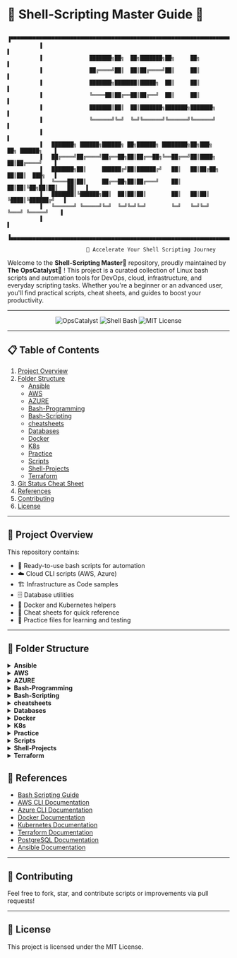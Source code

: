 # 🐚 Shell-Scripting Master Guide 📖

```
          ▐▀▀▀▀▀▀▀▀▀▀▀▀▀▀▀▀▀▀▀▀▀▀▀▀▀▀▀▀▀▀▀▀▀▀▀▀▀▀▀▀▀▀▀▀▀▀▀▀▀▀▀▀▀▀▀▀▀▀▀▀▀▀▀▀▀▀▀▀▀▀▀▀▌
          ▐                                                                        ▌
          ▐               ███████╗██╗  ██╗███████╗██╗     ██╗                      ▌
          ▐               ██╔════╝██║  ██║██╔════╝██║     ██║                      ▌
          ▐               ███████╗███████║█████╗  ██║     ██║                      ▌
          ▐               ╚════██║██╔══██║██╔══╝  ██║     ██║                      ▌
          ▐               ███████║██║  ██║███████╗███████╗███████╗                 ▌
          ▐               ╚══════╝╚═╝  ╚═╝╚══════╝╚══════╝╚══════╝                 ▌
          ▐                                                                        ▌
          ▐   ███████╗ ██████╗██████╗ ██╗██████╗ ████████╗██╗███╗   ██╗ ██████╗    ▌
          ▐   ██╔════╝██╔════╝██╔══██╗██║██╔══██╗╚══██╔══╝██║████╗  ██║██╔════╝    ▌
          ▐   ███████╗██║     ██████╔╝██║██████╔╝   ██║   ██║██╔██╗ ██║██║  ███╗   ▌
          ▐   ╚════██║██║     ██╔══██╗██║██╔═══╝    ██║   ██║██║╚██╗██║██║   ██║   ▌
          ▐   ███████║╚██████╗██║  ██║██║██║        ██║   ██║██║ ╚████║╚██████╔╝   ▌
          ▐   ╚══════╝ ╚═════╝╚═╝  ╚═╝╚═╝╚═╝        ╚═╝   ╚═╝╚═╝  ╚═══╝ ╚═════╝    ▌
          ▐                                                                        ▌
          ▐▄▄▄▄▄▄▄▄▄▄▄▄▄▄▄▄▄▄▄▄▄▄▄▄▄▄▄▄▄▄▄▄▄▄▄▄▄▄▄▄▄▄▄▄▄▄▄▄▄▄▄▄▄▄▄▄▄▄▄▄▄▄▄▄▄▄▄▄▄▄▄▄▌

                         🚀 Accelerate Your Shell Scripting Journey 
```

Welcome to the **Shell-Scripting Master📜** repository, proudly maintained by **The OpsCatalyst🧪** ! This project is a curated collection of Linux bash scripts and automation tools for DevOps, cloud, infrastructure, and everyday scripting tasks. Whether you're a beginner or an advanced user, you'll find practical scripts, cheat sheets, and guides to boost your productivity.

---

<p align="center">
  <img src="https://img.shields.io/badge/OpsCatalyst-DevOps-blue" alt="OpsCatalyst" />
  <img src="https://img.shields.io/badge/Shell-Bash-green" alt="Shell Bash" />
  <img src="https://img.shields.io/badge/License-MIT-yellow" alt="MIT License" />
</p>

---

## 📋 Table of Contents
1. [Project Overview](#project-overview)
2. [Folder Structure](#folder-structure)
    - [Ansible](#ansible)
    - [AWS](#aws)
    - [AZURE](#azure)
    - [Bash-Programming](#bash-programming)
    - [Bash-Scripting](#bash-scripting)
    - [cheatsheets](#cheatsheets)
    - [Databases](#databases)
    - [Docker](#docker)
    - [K8s](#k8s)
    - [Practice](#practice)
    - [Scripts](#scripts)
    - [Shell-Projects](#shell-projects)
    - [Terraform](#terraform)
3. [Git Status Cheat Sheet](#git-status-cheat-sheet)
4. [References](#references)
5. [Contributing](#contributing)
6. [License](#license)

---

## 📖 Project Overview
This repository contains:
- 🚀 Ready-to-use bash scripts for automation
- ☁️ Cloud CLI scripts (AWS, Azure)
- 🏗️ Infrastructure as Code samples
- 🗄️ Database utilities
- 🐳 Docker and Kubernetes helpers
- 📑 Cheat sheets for quick reference
- 🧪 Practice files for learning and testing

---

## 📂 Folder Structure

<details>
<summary><strong>Ansible</strong></summary>
Scripts for automating configuration management using Ansible.<br>
<code>Ansible.sh</code>: Run and manage Ansible playbooks.
</details>

<details>
<summary><strong>AWS</strong></summary>
Automate AWS operations with CLI and shell scripts.<br>
EC2, S3, ECS, Nitro, AMI, and more.<br>
Example: <code>Aws-CLI.sh</code>, <code>aws-ec2.sh</code>, <code>AWS-S3.sh</code>, <code>ecs-service-health-check.sh</code>
</details>

<details>
<summary><strong>AZURE</strong></summary>
Scripts for Azure resource management and automation.<br>
Example: <code>resources-script-1.sh</code>
</details>

<details>
<summary><strong>Bash-Programming</strong></summary>
Classic programming exercises in bash.<br>
Armstrong number, Fibonacci, Fractals, Mathematical expressions, etc.<br>
Example: <code>amstrong-number.sh</code>, <code>fibonacci.sh</code>, <code>mathematical-exprs.sh</code>
</details>

<details>
<summary><strong>Bash-Scripting</strong></summary>
Core bash scripting concepts and utilities.<br>
Arrays, Operators, Conditions, Loops, Functions, Regex, Sed, Grep, etc.<br>
Example: <code>Array-Append.sh</code>, <code>Basic-Operators.sh</code>, <code>Regex.sh</code>, <code>Sed.sh</code>
</details>

<details>
<summary><strong>cheatsheets</strong></summary>
Quick reference scripts and images for bash, jq, tmux, etc.<br>
Example: <code>bash-cheatsheet.sh</code>, <code>jq-cheatsheet.sh</code>, <code>tmux-cheatsheet.webp</code>
</details>

<details>
<summary><strong>Databases</strong></summary>
Database scripts and sample data for PostgreSQL.<br>
Example: <code>postgres-data.sql</code>, <code>postgresql.sh</code>
</details>

<details>
<summary><strong>Docker</strong></summary>
Scripts for Docker management and container orchestration.<br>
Example: <code>docker-compose.sh</code>, <code>docker.sh</code>, <code>dockercontainer-status.sh</code>
</details>

<details>
<summary><strong>K8s</strong></summary>
Kubernetes and cloud-native automation scripts.<br>
Helm, ArgoCD, kops, RBAC, CertBot, etc.<br>
Example: <code>argocd_install.sh</code>, <code>helm_install.sh</code>, <code>Kubernetes.sh</code>, <code>RBAC.sh</code>
</details>

<details>
<summary><strong>Practice</strong></summary>
Practice files and scripts for learning and testing shell commands.<br>
Example: <code>multi-file-line-copy.sh</code>, <code>test.sh</code>, <code>mergedfile</code>
</details>

<details>
<summary><strong>Scripts</strong></summary>
A large collection of utility scripts for system administration, monitoring, backups, networking, security, and more.<br>
Example: <code>Alert-Memory.sh</code>, <code>backup.sh</code>, <code>CPU-Load-Monitor.sh</code>, <code>health-check.sh</code>, <code>Nginx.sh</code>, <code>Sonarqube-install.sh</code>, <code>SSL-TLS-Cert-Gen.sh</code>
</details>

<details>
<summary><strong>Shell-Projects</strong></summary>
Project-based shell scripts for real-world automation scenarios.
</details>

<details>
<summary><strong>Terraform</strong></summary>
Infrastructure as Code scripts using Terraform for cloud provisioning.
</details>


## 🔗 References
- [Bash Scripting Guide](https://www.gnu.org/software/bash/manual/bash.html)
- [AWS CLI Documentation](https://docs.aws.amazon.com/cli/latest/userguide/cli-chap-welcome.html)
- [Azure CLI Documentation](https://learn.microsoft.com/en-us/cli/azure/)
- [Docker Documentation](https://docs.docker.com/)
- [Kubernetes Documentation](https://kubernetes.io/docs/)
- [Terraform Documentation](https://www.terraform.io/docs)
- [PostgreSQL Documentation](https://www.postgresql.org/docs/)
- [Ansible Documentation](https://docs.ansible.com/)

---

## 🤝 Contributing
Feel free to fork, star, and contribute scripts or improvements via pull requests!

---

## 📄 License
This project is licensed under the MIT License.